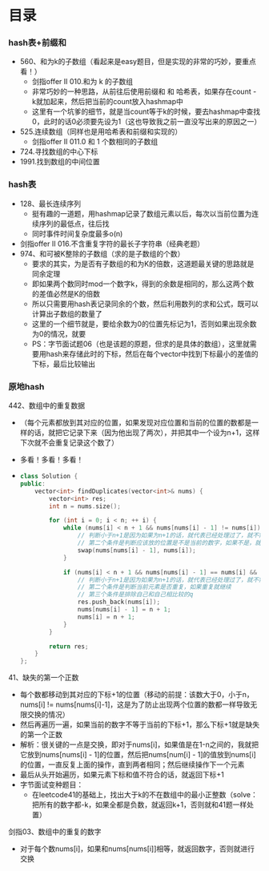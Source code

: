 # 目录

### hash表+前缀和

- 560、和为k的子数组（看起来是easy题目，但是实现的非常的巧妙，要重点看！）
  - 剑指offer II 010.和为 k 的子数组
  - 非常巧妙的一种思路，从前往后使用前缀和 和 哈希表，如果存在count - k就加起来，然后把当前的count放入hashmap中
  - 这里有一个坑爹的细节，就是当count等于k的时候，要去hashmap中查找0，此时的话0必须要先设为1（这也导致我之前一直没写出来的原因之一）
- 525.连续数组（同样也是用哈希表和前缀和实现的）
  - 剑指offer II 011.0 和 1 个数相同的子数组
- 724.寻找数组的中心下标
- 1991.找到数组的中间位置



### hash表

- 128、最长连续序列
  - 挺有趣的一道题，用hashmap记录了数组元素以后，每次以当前位置为连续序列的最低点，往后找
  - 同时事件时间复杂度最多o(n)
- 剑指offer II 016.不含重复字符的最长子字符串（经典老题）
- 974、和可被K整除的子数组（求的是子数组的个数）
  - 要求的其实，为是否有子数组的和为K的倍数，这道题最关键的思路就是同余定理
  - 即如果两个数同时mod一个数字k，得到的余数是相同的，那么这两个数的差值必然是K的倍数
  - 所以只需要用hash表记录同余的个数，然后利用数列的求和公式，既可以计算出子数组的数量了
  - 这里的一个细节就是，要给余数为0的位置先标记为1，否则如果出现余数为0的情况，就要
  - PS：字节面试题06（也是该题的原题，但求的是具体的数组），这里就需要用hash来存储此时的下标，然后在每个vector中找到下标最小的差值的下标，最后比较输出





### 原地hash

442、数组中的重复数据

- （每个元素都放到其对应的位置，如果发现对应位置和当前的位置的数都是一样的话，就把它记录下来（因为他出现了两次），并把其中一个设为n+1，这样下次就不会重复记录这个数了）

- 多看！多看！多看！

- ```cpp
  class Solution {
  public:
      vector<int> findDuplicates(vector<int>& nums) {
          vector<int> res;
          int n = nums.size();
  
          for (int i = 0; i < n; ++ i) {
              while (nums[i] < n + 1 && nums[nums[i] - 1] != nums[i]) {
                  // 判断小于n+1是因为如果为n+1的话，就代表已经处理过了，就不需要处理了
                  // 第二个条件是判断应该放的位置是不是当前的数字，如果不是，就交换并继续循环；否则就退出循环
                  swap(nums[nums[i] - 1], nums[i]);
              }
  
              if (nums[i] < n + 1 && nums[nums[i] - 1] == nums[i] && nums[i] - 1 != i) {
                  // 判断小于n+1是因为如果为n+1的话，就代表已经处理过了，就不需要处理了
                  // 第二个条件是判断当前元素是否重复，如果重复就继续
                  // 第三个条件是排除自己和自己相比较的q
                  res.push_back(nums[i]);
                  nums[nums[i] - 1] = n + 1;
                  nums[i] = n + 1;
              }
          }
  
          return res;
      }
  };
  ```







41、缺失的第一个正数

- 每个数都移动到其对应的下标+1的位置（移动的前提：该数大于0，小于n，nums[i] != nums[nums[i]-1]，这是为了防止出现两个位置的数都一样导致无限交换的情况）
- 然后再遍历一遍，如果当前的数字不等于当前的下标+1，那么下标+1就是缺失的第一个正数
- 解析：很关键的一点是交换，即对于nums[i]，如果值是在1-n之间的，我就把它放到nums[nums[i] - 1]的位置，然后把nums[num[i] - 1]的值放到nums[i]的位置，一直反复上面的操作，直到两者相同；然后继续操作下一个元素
- 最后从头开始遍历，如果元素下标和值不符合的话，就返回下标+1
- 字节面试变种题目：
  - 在leetcode41的基础上，找出大于k的不在数组中的最小正整数（solve：把所有的数字都-k，如果全都是负数，就返回k+1，否则就和41题一样处置）







剑指03、数组中的重复的数字

- 对于每个数nums[i]，如果和nums[nums[i]]相等，就返回数字，否则就进行交换